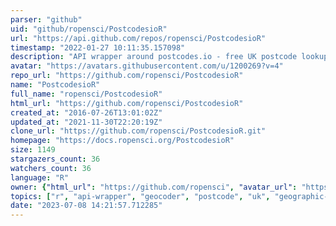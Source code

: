```yaml
---
parser: "github"
uid: "github/ropensci/PostcodesioR"
url: "https://api.github.com/repos/ropensci/PostcodesioR"
timestamp: "2022-01-27 10:11:35.157098"
description: "API wrapper around postcodes.io - free UK postcode lookup and geocoder"
avatar: "https://avatars.githubusercontent.com/u/1200269?v=4"
repo_url: "https://github.com/ropensci/PostcodesioR"
name: "PostcodesioR"
full_name: "ropensci/PostcodesioR"
html_url: "https://github.com/ropensci/PostcodesioR"
created_at: "2016-07-26T13:01:02Z"
updated_at: "2021-11-30T22:20:19Z"
clone_url: "https://github.com/ropensci/PostcodesioR.git"
homepage: "https://docs.ropensci.org/PostcodesioR"
size: 1149
stargazers_count: 36
watchers_count: 36
language: "R"
owner: {"html_url": "https://github.com/ropensci", "avatar_url": "https://avatars.githubusercontent.com/u/1200269?v=4", "login": "ropensci", "type": "Organization"}
topics: ["r", "api-wrapper", "geocoder", "postcode", "uk", "geographic-data", "rstats", "r-package", "peer-reviewed", "geospatial"]
date: "2023-07-08 14:21:57.712285"
---
```

